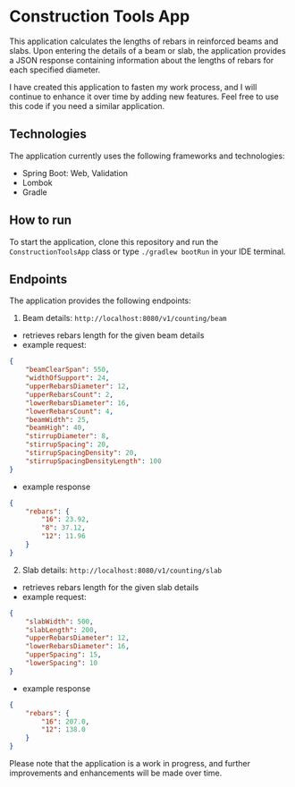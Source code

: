 # Construction Tools App

This application calculates the lengths of rebars in reinforced beams and slabs. Upon entering the details of a beam or slab, the application provides a JSON response 
containing information about the lengths of rebars for each specified diameter.

I have created this application to fasten my work process, and I will continue to enhance it over time by adding new features. Feel free to use this code if you need a similar application.

## Technologies

The application currently uses the following frameworks and technologies:

- Spring Boot: Web, Validation
- Lombok
- Gradle

## How to run

To start the application, clone this repository and run the `ConstructionToolsApp` class or type `./gradlew bootRun` in your IDE terminal.

## Endpoints

The application provides the following endpoints:

1. Beam details: `http://localhost:8080/v1/counting/beam` 
-  retrieves rebars length for the given beam details
-  example request:
```json
{
    "beamClearSpan": 550,
    "widthOfSupport": 24,
    "upperRebarsDiameter": 12,
    "upperRebarsCount": 2,
    "lowerRebarsDiameter": 16,
    "lowerRebarsCount": 4,
    "beamWidth": 25,
    "beamHigh": 40,
    "stirrupDiameter": 8,
    "stirrupSpacing": 20,
    "stirrupSpacingDensity": 20,
    "stirrupSpacingDensityLength": 100
}
```
- example response
```json
{
    "rebars": {
        "16": 23.92,
        "8": 37.12,
        "12": 11.96
    }
}
```
2. Slab details: `http://localhost:8080/v1/counting/slab` 
-  retrieves rebars length for the given slab details
-  example request:
```json
{
    "slabWidth": 500,
    "slabLength": 200,
    "upperRebarsDiameter": 12,
    "lowerRebarsDiameter": 16,
    "upperSpacing": 15,
    "lowerSpacing": 10
}
```
- example response
```json
{
    "rebars": {
        "16": 207.0,
        "12": 138.0
    }
}
```

Please note that the application is a work in progress, and further improvements and enhancements will be made over time.

